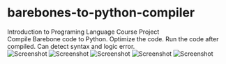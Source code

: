 # barebones-to-python-compiler
Introduction to Programing Language Course Project
<br>
Compile Barebone code to Python.
Optimize the code.
Run the code after compiled.
Can detect syntax and logic error.
<br>
![Screenshot](../master/screenshot/1.PNG?raw=true "Screenshot")
![Screenshot](../master/screenshot/2.PNG?raw=true "Screenshot")
![Screenshot](../master/screenshot/3.PNG?raw=true "Screenshot")
![Screenshot](../master/screenshot/4.PNG?raw=true "Screenshot")
![Screenshot](../master/screenshot/5.PNG?raw=true "Screenshot")
